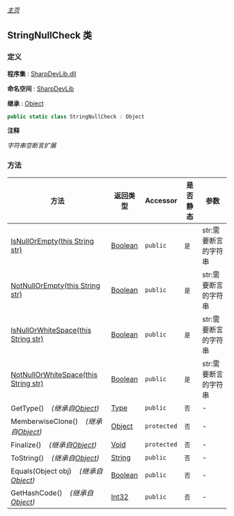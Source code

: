 ###### [主页](./Index.md "主页")

## StringNullCheck 类

### 定义

**程序集** : [SharpDevLib.dll](./SharpDevLib.assembly.md "SharpDevLib.dll")

**命名空间** : [SharpDevLib](./SharpDevLib.namespace.md "SharpDevLib")

**继承** : [Object](https://learn.microsoft.com/en-us/dotnet/api/system.object "Object")

``` csharp
public static class StringNullCheck : Object
```

**注释**

*字符串空断言扩展*


### 方法

|方法|返回类型|Accessor|是否静态|参数|
|---|---|---|---|---|
|[IsNullOrEmpty(this String str)](./SharpDevLib.StringNullCheck.IsNullOrEmpty.thisString.md "IsNullOrEmpty(this String str)")|[Boolean](https://learn.microsoft.com/en-us/dotnet/api/system.boolean "Boolean")|`public`|`是`|str:需要断言的字符串|
|[NotNullOrEmpty(this String str)](./SharpDevLib.StringNullCheck.NotNullOrEmpty.thisString.md "NotNullOrEmpty(this String str)")|[Boolean](https://learn.microsoft.com/en-us/dotnet/api/system.boolean "Boolean")|`public`|`是`|str:需要断言的字符串|
|[IsNullOrWhiteSpace(this String str)](./SharpDevLib.StringNullCheck.IsNullOrWhiteSpace.thisString.md "IsNullOrWhiteSpace(this String str)")|[Boolean](https://learn.microsoft.com/en-us/dotnet/api/system.boolean "Boolean")|`public`|`是`|str:需要断言的字符串|
|[NotNullOrWhiteSpace(this String str)](./SharpDevLib.StringNullCheck.NotNullOrWhiteSpace.thisString.md "NotNullOrWhiteSpace(this String str)")|[Boolean](https://learn.microsoft.com/en-us/dotnet/api/system.boolean "Boolean")|`public`|`是`|str:需要断言的字符串|
|GetType()&nbsp;&nbsp;&nbsp;&nbsp;*(继承自[Object](https://learn.microsoft.com/en-us/dotnet/api/system.object "Object"))*|[Type](https://learn.microsoft.com/en-us/dotnet/api/system.type "Type")|`public`|`否`|-|
|MemberwiseClone()&nbsp;&nbsp;&nbsp;&nbsp;*(继承自[Object](https://learn.microsoft.com/en-us/dotnet/api/system.object "Object"))*|[Object](https://learn.microsoft.com/en-us/dotnet/api/system.object "Object")|`protected`|`否`|-|
|Finalize()&nbsp;&nbsp;&nbsp;&nbsp;*(继承自[Object](https://learn.microsoft.com/en-us/dotnet/api/system.object "Object"))*|[Void](https://learn.microsoft.com/en-us/dotnet/api/system.void "Void")|`protected`|`否`|-|
|ToString()&nbsp;&nbsp;&nbsp;&nbsp;*(继承自[Object](https://learn.microsoft.com/en-us/dotnet/api/system.object "Object"))*|[String](https://learn.microsoft.com/en-us/dotnet/api/system.string "String")|`public`|`否`|-|
|Equals(Object obj)&nbsp;&nbsp;&nbsp;&nbsp;*(继承自[Object](https://learn.microsoft.com/en-us/dotnet/api/system.object "Object"))*|[Boolean](https://learn.microsoft.com/en-us/dotnet/api/system.boolean "Boolean")|`public`|`否`|-|
|GetHashCode()&nbsp;&nbsp;&nbsp;&nbsp;*(继承自[Object](https://learn.microsoft.com/en-us/dotnet/api/system.object "Object"))*|[Int32](https://learn.microsoft.com/en-us/dotnet/api/system.int32 "Int32")|`public`|`否`|-|


